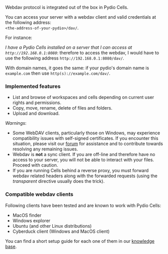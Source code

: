 Webdav protocol is integrated out of the box in Pydio Cells.

You can access your server with a webdav client and valid credentials at the following address:   
`<the-address-of-your-pydio>/dav/`.

For instance:

_I have a Pydio Cells installed on a server that I can access at `http://192.168.0.1:8080`_: therefore to access the webdav, I would have to use the following address `http://192.168.0.1:8080/dav/`.  

With domain names, it goes the same: if your pydio's domain name is `example.com` then use `http(s)://example.com/dav/`.

### Implemented features

- List and browse of workspaces and cells depending on current user rights and permissions.
- Copy, move, rename, delete of files and folders.
- Upload and download.

*Warnings*:

- Some WebDAV clients, particularly those on Windows, may experience compatibility issues with self-signed certificates. If you encounter this situation, please visit our [forum](https://forum.pydio.com) for assistance and to contribute towards resolving any remaining issues.
- Webdav is **not** a sync client. If you are off-line and therefore have no access to your server, you will not be able to interact with your files. Proceed with caution.
- If you are running Cells behind a reverse proxy, you must forward webdav related headers along with the forwarded requests (using the _transparent_ directive usually does the trick).

### Compatible webdav clients

Following clients have been tested and are known to work with Pydio Cells:

- MacOS finder
- Windows explorer
- Ubuntu (and other Linux distributions)
- Cyberduck client (Windows and MacOS client)

You can find a short setup guide for each one of them in our [knowledge base](https://pydio.com/en/docs/kb/client-applications/using-webdav-clients).
